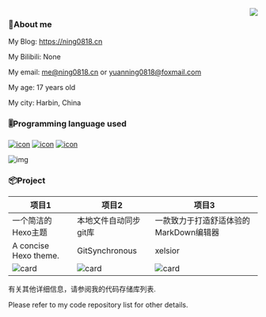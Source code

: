 
<a href="#">
  <br /><br /><br />
  <img align="right" src="https://github-readme-stats.xaoxuu.com/api?username=ning0818&count_private=true&show_icons=true" />
</a>

###  👦About me
My Blog: https://ning0818.cn

My Bilibili: None

My email: me@ning0818.cn or yuanning0818@foxmail.com

My age: 17 years old

My city: Harbin, China

### 🎚️Programming language used
[![icon](https://img.shields.io/badge/-Python-3e74a2?style=flat-square&logo=Python&logoColor=fff)](https://www.python.org/) [![icon](https://img.shields.io/badge/-Go-00add8?style=flat-square&logo=Go&logoColor=fff)](https://go.dev/)  [![icon](https://img.shields.io/badge/-Node.js-339933?style=flat-square&logo=Node.js&logoColor=fff)](https://nodejs.org/)

![img](https://github-readme-stats.xaoxuu.com/api/top-langs/?username=ning0818&layout=compact)

### 📦Project
| 项目1 | 项目2 | 项目3 |
| --- | --- | ---|
| 一个简洁的Hexo主题 | 本地文件自动同步git库 | 一款致力于打造舒适体验的MarkDown编辑器 |
| A concise Hexo theme. | GitSynchronous | xelsior |
| ![card](https://github-readme-stats.xaoxuu.com/api/pin/?username=ning0818&repo=Hexo-theme-Ning&show_owner=true) | ![card](https://github-readme-stats.xaoxuu.com/api/pin/?username=ning0818&repo=GSR&show_owner=true) | ![card](https://github-readme-stats.xaoxuu.com/api/pin/?username=oblivionocean&repo=xelsior&show_owner=true) |

有关其他详细信息，请参阅我的代码存储库列表.

Please refer to my code repository list for other details.
